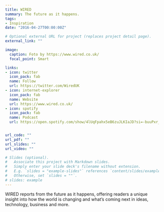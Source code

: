 ```yaml
---
title: WIRED
summary: The future as it happens.
tags:
- Inspiration
date: "2016-04-27T00:00:00Z"

# Optional external URL for project (replaces project detail page).
external_link: ""

image:
  caption: Foto by https://www.wired.co.uk/
  focal_point: Smart

links:
- icon: twitter
  icon_pack: fab
  name: Follow
  url: https://twitter.com/WiredUK
- icon: internet-explorer
  icon_pack: fab
  name: Website
  url: https://www.wired.co.uk/
- icon: spotify
  icon_pack: fab
  name: Podcast
  url: https://open.spotify.com/show/4lUqFpahx5eB6zuJLKIaJD?si=-buuPxr_REOUa98EW2Dtqg


url_code: ""
url_pdf: ""
url_slides: ""
url_video: ""

# Slides (optional).
#   Associate this project with Markdown slides.
#   Simply enter your slide deck's filename without extension.
#   E.g. `slides = "example-slides"` references `content/slides/example-slides.md`.
#   Otherwise, set `slides = ""`.
# slides: example
---
```


WIRED reports from the future as it happens, offering readers a unique insight into how the world is changing and what’s coming next in ideas, technology, business and more.
